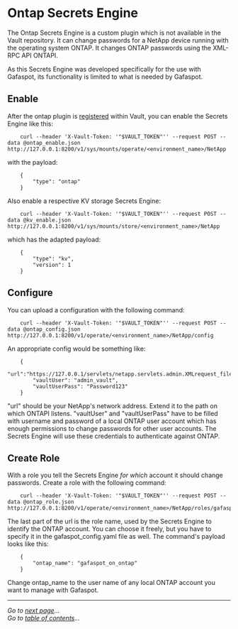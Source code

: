 # Ontap Secrets Engine

The Ontap Secrets Engine is a custom plugin which is not available in the Vault repository. It can change passwords for a NetApp device running with the operating system ONTAP. It changes ONTAP passwords using the XML-RPC API ONTAPI.

As this Secrets Engine was developed specifically for the use with Gafaspot, its functionality is limited to what is needed by Gafaspot.

## Enable
After the ontap plugin is [registered](https://www.vaultproject.io/docs/internals/plugins.html#plugin-registration) within Vault, you can enable the Secrets Engine like this:

```
    curl --header 'X-Vault-Token: '"$VAULT_TOKEN"'' --request POST --data @ontap_enable.json http://127.0.0.1:8200/v1/sys/mounts/operate/<environment_name>/NetApp
```

with the payload:

```
    {
        "type": "ontap"
    }
```

Also enable a respective KV storage Secrets Engine:

```
    curl --header 'X-Vault-Token: '"$VAULT_TOKEN"'' --request POST --data @kv_enable.json http://127.0.0.1:8200/v1/sys/mounts/store/<environment_name>/NetApp
```

which has the adapted payload:

```
    {
        "type": "kv",
        "version": 1
    }
```

## Configure
You can upload a configuration with the following command:
    
```
    curl --header 'X-Vault-Token: '"$VAULT_TOKEN"'' --request POST --data @ontap_config.json http://127.0.0.1:8200/v1/operate/<environment_name>/NetApp/config
```

An appropriate config would be something like:

```
    {
        "url":"https://127.0.0.1/servlets/netapp.servlets.admin.XMLrequest_filer",
        "vaultUser": "admin_vault",
        "vaultUserPass": "Password123"
    }
```

"url" should be your NetApp's network address. Extend it to the path on which ONTAPI listens. "vaultUser" and "vaultUserPass" have to be filled with username and password of a local ONTAP user account which has enough permissions to change passwords for other user accounts. The Secrets Engine will use these credentials to authenticate against ONTAP.

## Create Role
With a role you tell the Secrets Engine *for which* account it should change passwords. Create a role with the following command:

```
    curl --header 'X-Vault-Token: '"$VAULT_TOKEN"'' --request POST --data @ontap_role.json http://127.0.0.1:8200/v1/operate/<environment_name>/NetApp/roles/gafaspot
```

The last part of the url is the role name, used by the Secrets Engine to identify the ONTAP account. You can choose it freely, but you have to specify it in the gafaspot_config.yaml file as well.
The command's payload looks like this:

```
    {
        "ontap_name": "gafaspot_on_ontap"
    }
```

Change ontap_name to the user name of any local ONTAP account you want to manage with Gafaspot.

---
*Go to [next page](config_explanation.md)...*  
*Go to [table of contents](README.md)...*
